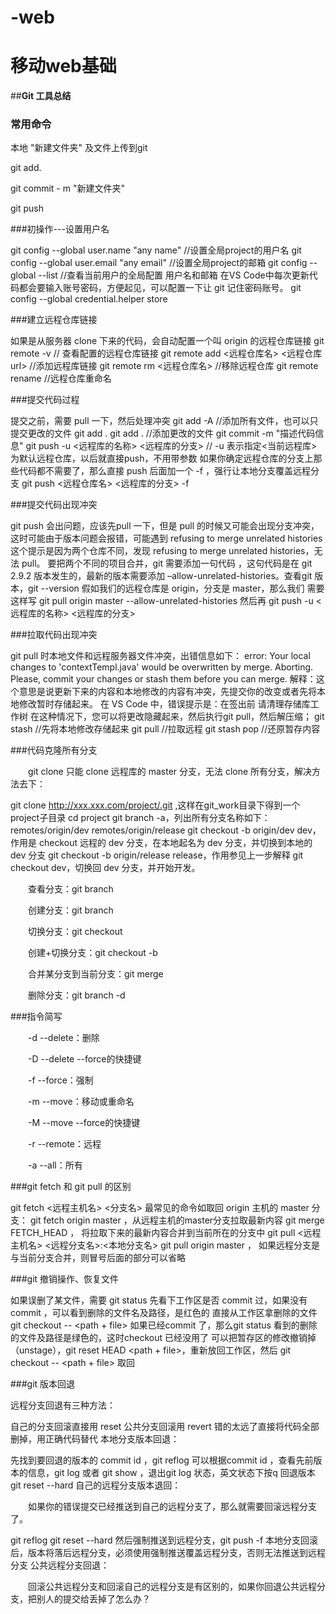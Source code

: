 # -web
移动web基础
============================================
##**Git 工具总结**

### 常用命令

本地 "新建文件夹"	及文件上传到git

git add.

git commit - m "新建文件夹"

git push

###初操作---设置用户名

git config --global user.name "any name"  //设置全局project的用户名
git config --global user.email "any email"  //设置全局project的邮箱
git config --global --list   //查看当前用户的全局配置   用户名和邮箱
在VS Code中每次更新代码都会要输入账号密码，方便起见，可以配置一下让 git 记住密码账号。
git config --global credential.helper store 

###建立远程仓库链接

如果是从服务器 clone 下来的代码，会自动配置一个叫 origin 的远程仓库链接
git remote -v  // 查看配置的远程仓库链接
git remote add <远程仓库名> <远程仓库url>    //添加远程库链接
git remote rm <远程仓库名>   //移除远程仓库
git remote rename <oldname> <new name> //远程仓库重命名

###提交代码过程

提交之前，需要 pull 一下，然后处理冲突
git add -A   //添加所有文件，也可以只提交更改的文件 git add .
git add .   //添加更改的文件
git commit -m "描述代码信息"
git push -u <远程库的名称> <远程库的分支>  // -u 表示指定<当前远程库> 为默认远程仓库，以后就直接push，不用带参数
如果你确定远程仓库的分支上那些代码都不需要了，那么直接 push 后面加一个 -f ，强行让本地分支覆盖远程分支
git push <远程仓库名> <远程库的分支> -f 

###提交代码出现冲突

git push 会出问题，应该先pull 一下，但是 pull 的时候又可能会出现分支冲突，
这时可能由于版本问题会报错，可能遇到 refusing to merge unrelated histories 这个提示是因为两个仓库不同，发现 refusing to merge unrelated histories，无法 pull。
要把两个不同的项目合并，git 需要添加一句代码 ，这句代码是在 git 2.9.2 版本发生的，最新的版本需要添加 –allow-unrelated-histories。查看git 版本，git --version
假如我们的远程仓库是 origin，分支是 master，那么我们 需要这样写  git pull origin master --allow-unrelated-histories
然后再  git push -u <远程库的名称> <远程库的分支>

###拉取代码出现冲突

git pull 时本地文件和远程服务器文件冲突，出错信息如下：
error: Your local changes to 'contextTempl.java' would be overwritten by merge.  Aborting.
Please, commit your changes or stash them before you can merge.
解释：这个意思是说更新下来的内容和本地修改的内容有冲突，先提交你的改变或者先将本地修改暂时存储起来。
在 VS Code 中，错误提示是：在签出前 请清理存储库工作树
在这种情况下，您可以将更改隐藏起来，然后执行git pull，然后解压缩；
git stash  //先将本地修改存储起来
git pull  //拉取远程
git stash pop //还原暂存内容

###代码克隆所有分支

　　git clone 只能 clone 远程库的 master 分支，无法 clone 所有分支，解决方法去下：

git clone http://xxx.xxx.com/project/.git ,这样在git_work目录下得到一个project子目录
cd project
git branch -a，列出所有分支名称如下：remotes/origin/dev     remotes/origin/release
git checkout -b origin/dev dev，作用是 checkout 远程的 dev 分支，在本地起名为 dev 分支，并切换到本地的 dev 分支
git checkout -b origin/release release，作用参见上一步解释
git checkout dev，切换回 dev 分支，并开始开发。


　　查看分支：git branch

　　创建分支：git branch <name>

　　切换分支：git checkout <name>

　　创建+切换分支：git checkout -b <name>

　　合并某分支到当前分支：git merge <name>

　　删除分支：git branch -d <name>

 

###指令简写

　　-d    --delete：删除

　　-D   --delete --force的快捷键

　　-f     --force：强制

　　-m   --move：移动或重命名

　　-M   --move --force的快捷键

　　-r     --remote：远程

　　-a     --all：所有

 

###git fetch 和 git pull 的区别

git fetch <远程主机名> <分支名>
最常见的命令如取回 origin 主机的 master 分支：
git fetch origin master  ，从远程主机的master分支拉取最新内容
git merge FETCH_HEAD ， 将拉取下来的最新内容合并到当前所在的分支中
git pull <远程主机名> <远程分支名>:<本地分支名>
git pull origin master  ， 如果远程分支是与当前分支合并，则冒号后面的部分可以省略

###git 撤销操作、恢复文件

如果误删了某文件，需要 git status 先看下工作区是否 commit 过，如果没有 commit ，可以看到删除的文件名及路径，是红色的
直接从工作区拿删除的文件 git checkout -- <path + file>
如果已经commit 了，那么git status 看到的删除的文件及路径是绿色的，这时checkout 已经没用了
可以把暂存区的修改撤销掉（unstage），git reset HEAD <path + file>，重新放回工作区，然后 git checkout -- <path + file> 取回

###git 版本回退

远程分支回退有三种方法：

自己的分支回滚直接用 reset
公共分支回滚用 revert
错的太远了直接将代码全部删掉，用正确代码替代
本地分支版本回退：

先找到要回退的版本的 commit id ，git reflog 
可以根据commit id ，查看先前版本的信息，git log <commit id>  或者 git show <commit id>，退出git log 状态，英文状态下按q 
回退版本 git reset --hard <commit id> 
自己的远程分支版本退回：

　　如果你的错误提交已经推送到自己的远程分支了，那么就需要回滚远程分支了。

git reflog
git reset --hard <commit id>
然后强制推送到远程分支，git push -f
本地分支回滚后，版本将落后远程分支，必须使用强制推送覆盖远程分支，否则无法推送到远程分支
公共远程分支回退：

　　回滚公共远程分支和回滚自己的远程分支是有区别的，如果你回退公共远程分支，把别人的提交给丢掉了怎么办？